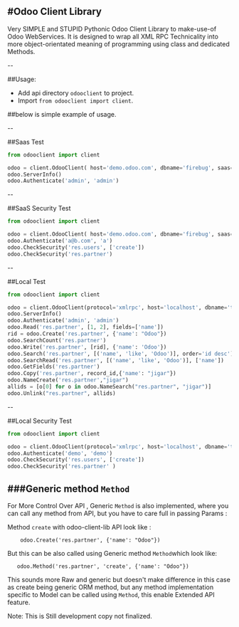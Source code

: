 #**Odoo Client Library**
--

Very SIMPLE and STUPID Pythonic Odoo Client Library to make-use-of Odoo WebServices. It is designed to wrap all XML RPC Technicality into more object-orientated meaning of programming using class and dedicated Methods.

--


##Usage:

- Add api directory `odooclient` to project.
- Import `from odooclient import client`.

##below is simple example of usage.

--

##Saas Test
```python
from odooclient import client

odoo = client.OdooClient( host='demo.odoo.com', dbname='firebug', saas=True, debug=True)
odoo.ServerInfo()
odoo.Authenticate('admin', 'admin')
```

--

##SaaS Security Test
```python
from odooclient import client

odoo = client.OdooClient( host='demo.odoo.com', dbname='firebug', saas=True, debug=True)
odoo.Authenticate('a@b.com', 'a')
odoo.CheckSecurity('res.users', ['create'])
odoo.CheckSecurity('res.partner')
```

--

##Local Test
```python
from odooclient import client

odoo = client.OdooClient(protocol='xmlrpc', host='localhost', dbname='test', port=8069, debug=True)
odoo.ServerInfo()
odoo.Authenticate('admin', 'admin')
odoo.Read('res.partner', [1, 2], fields=['name'])
rid = odoo.Create('res.partner', {'name': "Odoo"})
odoo.SearchCount('res.partner')
odoo.Write('res.partner', [rid], {'name': 'Odoo'})
odoo.Search('res.partner', [('name', 'like', 'Odoo')], order='id desc')
odoo.SearchRead('res.partner', [('name', 'like', 'Odoo')], ['name'])
odoo.GetFields('res.partner')
odoo.Copy('res.partner', record_id,{'name': "jigar"})
odoo.NameCreate('res.partner',"jigar")
allids = [o[0] for o in odoo.NameSearch("res.partner", "jigar")]
odoo.Unlink("res.partner", allids)
```

--

##Local Security Test
```python
from odooclient import client

odoo = client.OdooClient(protocol='xmlrpc', host='localhost', dbname='test', port=8069, debug=True)
odoo.Authenticate('demo', 'demo')
odoo.CheckSecurity('res.users', ['create'])
odoo.CheckSecurity('res.partner' )
```

###Generic method `Method`
--

For More Control Over API , Generic `Method` is also implemented, where you can call any method from API, but you have to care full in passing Params :

Method  `create` with odoo-client-lib API  look like :
```
    odoo.Create('res.partner', {'name': "Odoo"})
```
But this can be also called using Generic method `Method`which look like:
```
   odoo.Method('res.partner', 'create', {'name': "Odoo"})
```
This sounds more Raw and generic but doesn't make difference in this case as create being generic ORM method, but any method implementation specific to Model can be called using `Method`, this enable Extended API feature.

Note: This is Still development copy not finalized.
